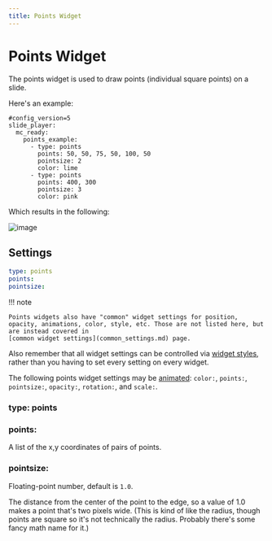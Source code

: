 ```yaml
---
title: Points Widget
---
```


# Points Widget


The points widget is used to draw points (individual square points) on a
slide.

Here's an example:

``` mpf-mc-config
#config_version=5
slide_player:
  mc_ready:
    points_example:
      - type: points
        points: 50, 50, 75, 50, 100, 50
        pointsize: 2
        color: lime
      - type: points
        points: 400, 300
        pointsize: 3
        color: pink
```

Which results in the following:

![image](../images/points.png)

## Settings

``` yaml
type: points
points:
pointsize:
```

!!! note

    Points widgets also have "common" widget settings for position,
    opacity, animations, color, style, etc. Those are not listed here, but
    are instead covered in
    [common widget settings](common_settings.md) page.

Also remember that all widget settings can be controlled via
[widget styles](styles.md), rather than you having to set every setting on every
widget.

The following points widget settings may be
[animated](animation.md):
`color:`, `points:`, `pointsize:`, `opacity:`, `rotation:`, and
`scale:`.

### type: points

### points:

A list of the x,y coordinates of pairs of points.

### pointsize:

Floating-point number, default is `1.0`.

The distance from the center of the point to the edge, so a value of 1.0
makes a point that's two pixels wide. (This is kind of like the radius,
though points are square so it's not technically the radius. Probably
there's some fancy math name for it.)
